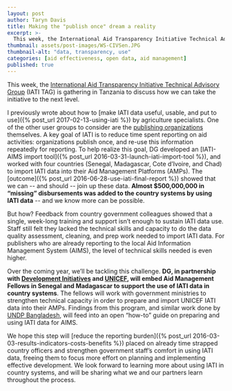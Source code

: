 ```yaml
---
layout: post
author: Taryn Davis
title: Making the "publish once" dream a reality
excerpt: >-
  This week, the International Aid Transparency Initiative Technical Advisory Group (IATI TAG) is gathering in Tanzania to discuss how we can take the initiative to the next level....
thumbnail: assets/post-images/WS-CIVSen.JPG
thumbnail-alt: "data, transparency, use"
categories: [aid effectiveness, open data, aid management]
published: true
---
```


This week, the [International Aid Transparency Initiative Technical Advisory Group](http://www.aidtransparency.net/technicaladvisorygroup/tag-meetings/tag-meeting-2017) (IATI TAG) is gathering in Tanzania to discuss how we can take the initiative to the next level. 

I previously wrote about how to [make IATI data useful, usable, and put to use]({% post_url 2017-02-13-using-iati %}) by agriculture specialists. One of the other user groups to consider are the [publishing organizations](https://www.iatiregistry.org/publisher) themselves. A key goal of IATI is to reduce time spent reporting on aid activities: organizations publish once, and re-use this information repeatedly for reporting. To help realize this goal, DG developed an [IATI-AIMS import tool]({% post_url 2016-03-31-launch-iati-import-tool %}), and worked with four countries (Senegal, Madagascar, Cote d’Ivoire, and Chad) to import IATI data into their Aid Management Platforms (AMPs). The [outcome]({% post_url 2016-06-28-use-iati-final-report %}) showed that we can -- and should -- join up these data. **Almost $500,000,000 in “missing” disbursements was added to the country systems by using IATI data** -- and we know more can be possible.

But how? Feedback from country government colleagues showed that a single, week-long training and support isn’t enough to sustain IATI data use. Staff still felt they lacked the technical skills and capacity to do the data quality assessment, cleaning, and prep work needed to import IATI data. For publishers who are already reporting to the local Aid Information Management System (AIMS), the level of technical skills needed is even higher.

Over the coming year, we’ll be tackling this challenge. **DG, in partnership with [Development Initiatives](http://devinit.org) and [UNICEF](https://www.unicef.org), will embed Aid Management Fellows in Senegal and Madagascar to support the use of IATI data in country systems**. The fellows will work with government ministries to strengthen technical capacity in order to prepare and import UNICEF IATI data into their AMPs. Findings from this  program, and similar work done by [UNDP Bangladesh](http://www.aidtransparency.net/news/putting-iati-data-to-use-in-bangladesh-moving-from-data-collection-to-development-effectiveness), will feed into an open “how-to” guide on preparing and using IATI data for AIMS.

We hope this step will [reduce the reporting burden]({% post_url 2016-03-03-results-indicators-costs-benefits %}) placed on already time strapped country officers and strengthen government staff’s comfort in using IATI data, freeing them to focus more effort on planning and implementing effective development. We look forward to learning more about using IATI in country systems, and will be sharing what we and our partners learn throughout the process. 
